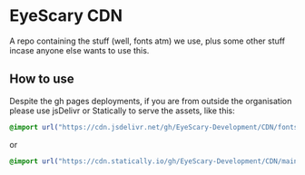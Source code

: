 # EyeScary CDN
A repo containing the stuff (well, fonts atm) we use, plus some other stuff incase anyone else wants to use this.  

## How to use
Despite the gh pages deployments, if you are from outside the organisation please use jsDelivr or Statically to serve the assets, like this:  

```css
@import url("https://cdn.jsdelivr.net/gh/EyeScary-Development/CDN/fonts/croscore/css/carlito.css")
```  
or  
```css
@import url("https://cdn.statically.io/gh/EyeScary-Development/CDN/main/fonts/croscore/css/carlito.css")
```